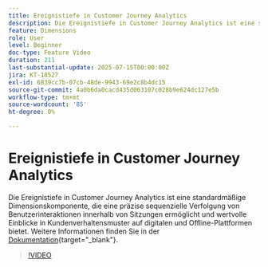 ```yaml
---
title: Ereignistiefe in Customer Journey Analytics
description: Die Ereignistiefe in Customer Journey Analytics ist eine standardmäßige Dimensionskomponente, die eine präzise sequenzielle Verfolgung von Benutzerinteraktionen innerhalb von Sitzungen ermöglicht und wertvolle Einblicke in Kundenverhaltensmuster auf digitalen und Offline-Plattformen bietet.
feature: Dimensions
role: User
level: Beginner
doc-type: Feature Video
duration: 211
last-substantial-update: 2025-07-15T00:00:00Z
jira: KT-18527
exl-id: 6839cc7b-07cb-48de-9943-69e2c8b4dc15
source-git-commit: 4a0b6da0cacd435d063107c028b9e624dc127e5b
workflow-type: tm+mt
source-wordcount: '85'
ht-degree: 0%

---
```


# Ereignistiefe in Customer Journey Analytics

Die Ereignistiefe in Customer Journey Analytics ist eine standardmäßige Dimensionskomponente, die eine präzise sequenzielle Verfolgung von Benutzerinteraktionen innerhalb von Sitzungen ermöglicht und wertvolle Einblicke in Kundenverhaltensmuster auf digitalen und Offline-Plattformen bietet. Weitere Informationen finden Sie in der [Dokumentation](https://experienceleague.adobe.com/en/docs/analytics-platform/using/cja-dataviews/component-reference#standard-dimensions){target="_blank"}.

>[!VIDEO](https://video.tv.adobe.com/v/3464851/?learn=on&enablevpops)
